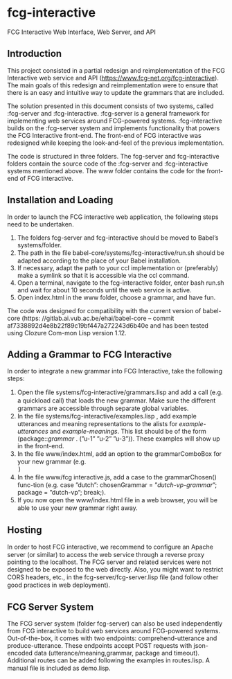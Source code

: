 # fcg-interactive
FCG Interactive Web Interface, Web Server, and API

## Introduction

This project consisted in a partial redesign and reimplementation of the FCG Interactive web service and API (https://www.fcg-net.org/fcg-interactive). The main goals of this redesign and reimplementation were to ensure that there is an easy and intuitive way to update the grammars that are included.

The solution presented in this document consists of two systems, called :fcg-server and :fcg-interactive. :fcg-server is a general framework for implementing web services around FCG-powered systems. :fcg-interactive builds on the :fcg-server system and implements functionality that powers the FCG Interactive front-end. The front-end of FCG interactive was redesigned while keeping the look-and-feel of the previous implementation.

The code is structured in three folders. The fcg-server and fcg-interactive folders contain the source code of the :fcg-server and :fcg-interactive systems mentioned above. The www folder contains the code for the front-end of FCG interactive.

## Installation and Loading

In order to launch the FCG interactive web application, the following steps need to be undertaken.

1.	The folders fcg-server and fcg-interactive should be moved to Babel’s systems/folder.
2.	The path in the ﬁle babel-core/systems/fcg-interactive/run.sh should be adapted according to the place of your Babel installation.
3.	If necessary, adapt the path to your ccl implementation or (preferably) make a symlink so that it is accessible via the ccl command.
4.	Open a terminal, navigate to the fcg-interactive folder, enter bash run.sh and wait for about 10 seconds until the web service is active.
5.	Open index.html in the www folder, choose a grammar, and have fun.

The code was designed for compatibility with the current version of babel-core (https: //gitlab.ai.vub.ac.be/ehai/babel-core – commit af7338892d4e8b22f89c19bf447a272243d6b40e and has been tested using Clozure Com-mon Lisp version 1.12.

## Adding a Grammar to FCG Interactive

In order to integrate a new grammar into FCG Interactive, take the following steps:

1.	Open the ﬁle systems/fcg-interactive/grammars.lisp and add a call (e.g. a quickload call) that loads the new grammar. Make sure the diﬀerent grammars are accessible through separate global variables.
2.	In the ﬁle systems/fcg-interactive/examples.lisp , add example utterances and meaning representations to the alists for *example-utterances* and *example-meanings*. This list should be of the form (package::*grammar* . (”u-1” ”u-2” ”u-3”)). These examples will show up in the front-end.
3.	In the ﬁle www/index.html, add an option to the grammarComboBox for your new grammar (e.g. <option value=”dutch”¿Dutch¡/option>)
4.	In the ﬁle www/fcg interactive.js, add a case to the grammarChosen() func-tion (e.g. case ”dutch”: chosenGrammar = ”*dutch-vp-grammar*”; package = ”dutch-vp”; break;).
5.	If you now open the www/index.html ﬁle in a web browser, you will be able to use your new grammar right away.

## Hosting

In order to host FCG interactive, we recommend to conﬁgure an Apache server (or similar) to access the web service through a reverse proxy pointing to the localhost. The FCG server and related services were not designed to be exposed to the web directly. Also, you might want to restrict CORS headers, etc., in the fcg-server/fcg-server.lisp ﬁle (and follow other good practices in web deployment).

## FCG Server System

The FCG server system (folder fcg-server) can also be used independently from FCG interactive to build web services around FCG-powered systems. Out-of-the-box, it comes with two endpoints: comprehend-utterance and produce-utterance. These endpoints accept POST requests with json-encoded data (utterance/meaning,grammar, package and timeout). Additional routes can be added following the examples in routes.lisp. A manual ﬁle is included as demo.lisp.

